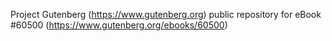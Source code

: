 Project Gutenberg (https://www.gutenberg.org) public repository for eBook #60500 (https://www.gutenberg.org/ebooks/60500)
